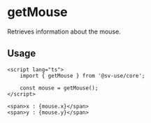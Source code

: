 # getMouse

Retrieves information about the mouse.

## Usage

```svelte
<script lang="ts">
	import { getMouse } from '@sv-use/core';

	const mouse = getMouse();
</script>

<span>x : {mouse.x}</span>
<span>y : {mouse.y}</span>
```
